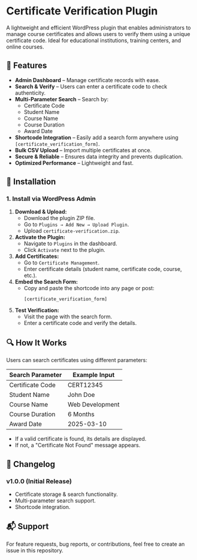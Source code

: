 # Certificate Verification Plugin

A lightweight and efficient WordPress plugin that enables administrators to manage course certificates and allows users to verify them using a unique certificate code. Ideal for educational institutions, training centers, and online courses.

## 🚀 Features
- **Admin Dashboard** – Manage certificate records with ease.
- **Search & Verify** – Users can enter a certificate code to check authenticity.
- **Multi-Parameter Search** – Search by:
  - Certificate Code
  - Student Name
  - Course Name
  - Course Duration
  - Award Date
- **Shortcode Integration** – Easily add a search form anywhere using `[certificate_verification_form]`.
- **Bulk CSV Upload** – Import multiple certificates at once.
- **Secure & Reliable** – Ensures data integrity and prevents duplication.
- **Optimized Performance** – Lightweight and fast.

## 📌 Installation
### 1. Install via WordPress Admin
1. **Download & Upload:**
   - Download the plugin ZIP file.
   - Go to `Plugins → Add New → Upload Plugin`.
   - Upload `certificate-verification.zip`.
2. **Activate the Plugin:**
   - Navigate to `Plugins` in the dashboard.
   - Click `Activate` next to the plugin.
3. **Add Certificates:**
   - Go to `Certificate Management`.
   - Enter certificate details (student name, certificate code, course, etc.).
4. **Embed the Search Form:**
   - Copy and paste the shortcode into any page or post:
     ```
     [certificate_verification_form]
     ```
5. **Test Verification:**
   - Visit the page with the search form.
   - Enter a certificate code and verify the details.

## 🔍 How It Works
Users can search certificates using different parameters:

| Search Parameter   | Example Input   |
|--------------------|----------------|
| Certificate Code  | CERT12345       |
| Student Name      | John Doe        |
| Course Name       | Web Development |
| Course Duration   | 6 Months        |
| Award Date        | 2025-03-10      |

- If a valid certificate is found, its details are displayed.
- If not, a "Certificate Not Found" message appears.

## 📜 Changelog
### v1.0.0 (Initial Release)
- Certificate storage & search functionality.
- Multi-parameter search support.
- Shortcode integration.

## 📬 Support
For feature requests, bug reports, or contributions, feel free to create an issue in this repository.
